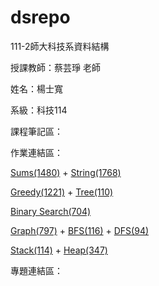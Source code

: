 # dsrepo

111-2師大科技系資料結構

授課教師：蔡芸琤 老師

姓名：楊士寬

系級：科技114

課程筆記區：

作業連結區：
<p><a href="https://youtu.be/a6e3RKH_-EQ" target="_blank">Sums(1480)</a> + <a href="https://youtu.be/a6e3RKH_-EQ" target="_blank">String(1768)</a></p>
<p><a href="https://youtu.be/a6e3RKH_-EQ" target="_blank">Greedy(1221)</a> + <a href="https://youtu.be/a6e3RKH_-EQ" target="_blank">Tree(110)</a></p>
<p><a href="https://youtu.be/a6e3RKH_-EQ" target="_blank">Binary Search(704)</a></p>
<p><a href="https://youtu.be/a6e3RKH_-EQ" target="_blank">Graph(797)</a> + <a href="https://youtu.be/a6e3RKH_-EQ" target="_blank">BFS(116)</a> + <a href="https://youtu.be/a6e3RKH_-EQ" target="_blank">DFS(94)</a></p>
<p><a href="https://youtu.be/a6e3RKH_-EQ" target="_blank">Stack(114)</a> + <a href="https://youtu.be/a6e3RKH_-EQ" target="_blank">Heap(347)</a></p>

專題連結區：
